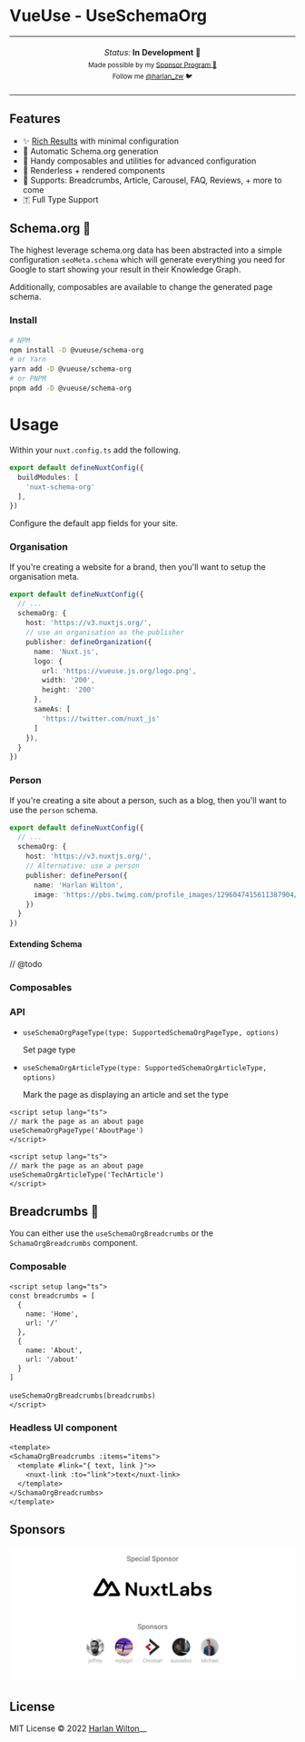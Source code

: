 # VueUse - UseSchemaOrg

<p align="center">
<table>
<tbody>
<td align="center">
<img width="2000" height="0" /><br>
<i>Status:</i> <b>In Development 🔨</b><br>
<sub>Made possible by my <a href="https://github.com/sponsors/harlan-zw">Sponsor Program 💖</a><br> Follow me <a href="https://twitter.com/harlan_zw">@harlan_zw</a> 🐦</sub><br>
<img width="2000" height="0" />
</td>
</tbody>
</table>
</p>


## Features

- ✨ [Rich Results](https://developers.google.com/search/docs/advanced/structured-data/search-gallery) with minimal configuration
- 🔎 Automatic Schema.org generation
- 📰 Handy composables and utilities for advanced configuration
- 🤖 Renderless + rendered components 
- 🍞 Supports: Breadcrumbs, Article, Carousel,  FAQ, Reviews, + more to come
- 🇹 Full Type Support

## Schema.org 📰

The highest leverage schema.org data has been abstracted into a simple configuration `seoMeta.schema` which
will generate everything you need for Google to start showing your result in their Knowledge Graph.

Additionally, composables are available to change the generated page schema.


### Install

```bash
# NPM
npm install -D @vueuse/schema-org
# or Yarn
yarn add -D @vueuse/schema-org
# or PNPM
pnpm add -D @vueuse/schema-org
```

# Usage

Within your `nuxt.config.ts` add the following.

```ts
export default defineNuxtConfig({
  buildModules: [
    'nuxt-schema-org'
  ],
})
```

Configure the default app fields for your site.


### Organisation

If you're creating a website for a brand, then you'll want to setup the organisation meta.

```ts
export default defineNuxtConfig({
  // ...
  schemaOrg: {
    host: 'https://v3.nuxtjs.org/',
    // use an organisation as the publisher
    publisher: defineOrganization({
      name: 'Nuxt.js',
      logo: {
        url: 'https://vueuse.js.org/logo.png',
        width: '200',
        height: '200'
      },
      sameAs: [
        'https://twitter.com/nuxt_js'
      ]
    }),
  }
})
```

### Person

If you're creating a site about a person, such as a blog, then you'll want to use the `person` schema.


```ts
export default defineNuxtConfig({
  // ...
  schemaOrg: {
    host: 'https://v3.nuxtjs.org/',
    // Alternative: use a person
    publisher: definePerson({
      name: 'Harlan Wilton',
      image: 'https://pbs.twimg.com/profile_images/1296047415611387904/bI-fltZ4_normal.jpg',
    })
  }
})
```


#### Extending Schema

// @todo

### Composables

### API

- `useSchemaOrgPageType(type: SupportedSchemaOrgPageType, options)`
 
  Set page type

- `useSchemaOrgArticleType(type: SupportedSchemaOrgArticleType, options)`
  
  Mark the page as displaying an article and set the type


```vue
<script setup lang="ts">
// mark the page as an about page
useSchemaOrgPageType('AboutPage')
</script>
```

```vue
<script setup lang="ts">
// mark the page as an about page
useSchemaOrgArticleType('TechArticle')
</script>
```

## Breadcrumbs 🍞

You can either use the `useSchemaOrgBreadcrumbs` or the `SchamaOrgBreadcrumbs` component.

### Composable

```vue
<script setup lang="ts">
const breadcrumbs = [
  {
    name: 'Home',
    url: '/'
  },
  {
    name: 'About',
    url: '/about'
  }
]

useSchemaOrgBreadcrumbs(breadcrumbs)
</script>
```

### Headless UI component

```vue
<template>
<SchamaOrgBreadcrumbs :items="items">
  <template #link="{ text, link }">>
    <nuxt-link :to="link">text</nuxt-link>
  </template>
</SchamaOrgBreadcrumbs>
</template>
```


## Sponsors

<p align="center">
  <a href="https://raw.githubusercontent.com/harlan-zw/static/main/sponsors.svg">
    <img src='https://raw.githubusercontent.com/harlan-zw/static/main/sponsors.svg'/>
  </a>
</p>


## License

MIT License © 2022 [Harlan Wilton](https://github.com/harlan-zw)__
